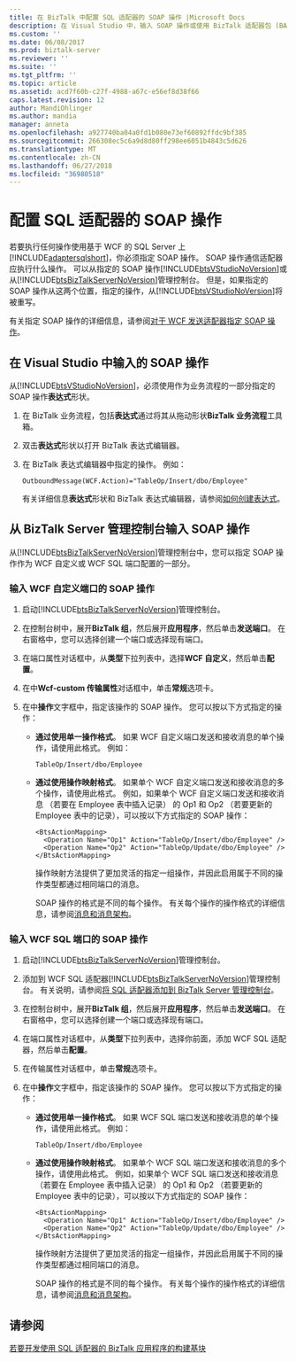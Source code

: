 ```yaml
---
title: 在 BizTalk 中配置 SQL 适配器的 SOAP 操作 |Microsoft Docs
description: 在 Visual Studio 中，输入 SOAP 操作或使用 BizTalk 适配器包 (BAP) 中的 WCF 自定义或 WCF SQL 适配器
ms.custom: ''
ms.date: 06/08/2017
ms.prod: biztalk-server
ms.reviewer: ''
ms.suite: ''
ms.tgt_pltfrm: ''
ms.topic: article
ms.assetid: acd7f60b-c27f-4988-a67c-e56ef8d38f66
caps.latest.revision: 12
author: MandiOhlinger
ms.author: mandia
manager: anneta
ms.openlocfilehash: a927740ba04a0fd1b080e73ef60892ffdc9bf385
ms.sourcegitcommit: 266308ec5c6a9d8d80ff298ee6051b4843c5d626
ms.translationtype: MT
ms.contentlocale: zh-CN
ms.lasthandoff: 06/27/2018
ms.locfileid: "36980518"
---
```

# <a name="configure-the-soap-action-for-the-sql-adapter"></a>配置 SQL 适配器的 SOAP 操作
若要执行任何操作使用基于 WCF 的 SQL Server 上[!INCLUDE[adaptersqlshort](../../includes/adaptersqlshort-md.md)]，你必须指定 SOAP 操作。 SOAP 操作通信适配器应执行什么操作。 可以从指定的 SOAP 操作[!INCLUDE[btsVStudioNoVersion](../../includes/btsvstudionoversion-md.md)]或从[!INCLUDE[btsBizTalkServerNoVersion](../../includes/btsbiztalkservernoversion-md.md)]管理控制台。 但是，如果指定的 SOAP 操作从这两个位置，指定的操作，从[!INCLUDE[btsVStudioNoVersion](../../includes/btsvstudionoversion-md.md)]将被重写。  
  
 有关指定 SOAP 操作的详细信息，请参阅[对于 WCF 发送适配器指定 SOAP 操作](../../core/specifying-soap-actions-for-wcf-send-adapters.md)。
  
## <a name="enter-the-soap-action-in-visual-studio"></a>在 Visual Studio 中输入的 SOAP 操作  
 从[!INCLUDE[btsVStudioNoVersion](../../includes/btsvstudionoversion-md.md)]，必须使用作为业务流程的一部分指定的 SOAP 操作**表达式**形状。  
  
1.  在 BizTalk 业务流程，包括**表达式**通过将其从拖动形状**BizTalk 业务流程**工具箱。  
  
2.  双击**表达式**形状以打开 BizTalk 表达式编辑器。  
  
3.  在 BizTalk 表达式编辑器中指定的操作。 例如：  
  
    ```  
    OutboundMessage(WCF.Action)="TableOp/Insert/dbo/Employee"  
    ```  
  
     有关详细信息**表达式**形状和 BizTalk 表达式编辑器，请参阅[如何创建表达式](../../core/how-to-create-expressions.md)。
  
## <a name="enter-the-soap-action-from-the-biztalk-server-administration-console"></a>从 BizTalk Server 管理控制台输入 SOAP 操作  
 从[!INCLUDE[btsBizTalkServerNoVersion](../../includes/btsbiztalkservernoversion-md.md)]管理控制台中，您可以指定 SOAP 操作作为 WCF 自定义或 WCF SQL 端口配置的一部分。  
  
### <a name="enter-a-soap-action-for-the-wcf-custom-port"></a>输入 WCF 自定义端口的 SOAP 操作  
  
1. 启动[!INCLUDE[btsBizTalkServerNoVersion](../../includes/btsbiztalkservernoversion-md.md)]管理控制台。  
  
2. 在控制台树中，展开**BizTalk 组**，然后展开**应用程序**，然后单击**发送端口**。 在右窗格中，您可以选择创建一个端口或选择现有端口。  
  
3. 在端口属性对话框中，从**类型**下拉列表中，选择**WCF 自定义**，然后单击**配置**。  
  
4. 在中**Wcf-custom 传输属性**对话框中，单击**常规**选项卡。  
  
5. 在中**操作**文字框中，指定该操作的 SOAP 操作。 您可以按以下方式指定的操作：  
  
   -   **通过使用单一操作格式**。 如果 WCF 自定义端口发送和接收消息的单个操作，请使用此格式。 例如：  
  
       ```  
       TableOp/Insert/dbo/Employee  
       ```  
  
   -   **通过使用操作映射格式**。 如果单个 WCF 自定义端口发送和接收消息的多个操作，请使用此格式。 例如，如果单个 WCF 自定义端口发送和接收消息 （若要在 Employee 表中插入记录） 的 Op1 和 Op2 （若要更新的 Employee 表中的记录），可以按以下方式指定的 SOAP 操作：  
  
       ```  
       <BtsActionMapping>  
         <Operation Name="Op1" Action="TableOp/Insert/dbo/Employee" />  
         <Operation Name="Op2" Action="TableOp/Update/dbo/Employee" />  
       </BtsActionMapping>  
       ```  
  
        操作映射方法提供了更加灵活的指定一组操作，并因此启用属于不同的操作类型都通过相同端口的消息。  
  
        SOAP 操作的格式是不同的每个操作。 有关每个操作的操作格式的详细信息，请参阅[消息和消息架构](messages-and-message-schemas-for-biztalk-adapter-for-sql-server.md)。
  
### <a name="enter-a-soap-action-for-the-wcf-sql-port"></a>输入 WCF SQL 端口的 SOAP 操作  
  
1. 启动[!INCLUDE[btsBizTalkServerNoVersion](../../includes/btsbiztalkservernoversion-md.md)]管理控制台。  
  
2. 添加到 WCF SQL 适配器[!INCLUDE[btsBizTalkServerNoVersion](../../includes/btsbiztalkservernoversion-md.md)]管理控制台。 有关说明，请参阅[将 SQL 适配器添加到 BizTalk Server 管理控制台](../../adapters-and-accelerators/adapter-sql/adding-the-sql-adapter-to-biztalk-server-administration-console.md)。  
  
3. 在控制台树中，展开**BizTalk 组**，然后展开**应用程序**，然后单击**发送端口**。 在右窗格中，您可以选择创建一个端口或选择现有端口。  
  
4. 在端口属性对话框中，从**类型**下拉列表中，选择你前面，添加 WCF SQL 适配器，然后单击**配置**。  
  
5. 在传输属性对话框中，单击**常规**选项卡。  
  
6. 在中**操作**文字框中，指定该操作的 SOAP 操作。 您可以按以下方式指定的操作：  
  
   -   **通过使用单一操作格式**。 如果 WCF SQL 端口发送和接收消息的单个操作，请使用此格式。 例如：  
  
       ```  
       TableOp/Insert/dbo/Employee  
       ```  
  
   -   **通过使用操作映射格式**。 如果单个 WCF SQL 端口发送和接收消息的多个操作，请使用此格式。 例如，如果单个 WCF SQL 端口发送和接收消息 （若要在 Employee 表中插入记录） 的 Op1 和 Op2 （若要更新的 Employee 表中的记录），可以按以下方式指定的 SOAP 操作：  
  
       ```  
       <BtsActionMapping>  
         <Operation Name="Op1" Action="TableOp/Insert/dbo/Employee" />  
         <Operation Name="Op2" Action="TableOp/Update/dbo/Employee" />  
       </BtsActionMapping>  
       ```  
  
        操作映射方法提供了更加灵活的指定一组操作，并因此启用属于不同的操作类型都通过相同端口的消息。  
  
        SOAP 操作的格式是不同的每个操作。 有关每个操作的操作格式的详细信息，请参阅[消息和消息架构](messages-and-message-schemas-for-biztalk-adapter-for-sql-server.md)。
  
## <a name="see-also"></a>请参阅  
[若要开发使用 SQL 适配器的 BizTalk 应用程序的构建基块](../../adapters-and-accelerators/adapter-sql/building-blocks-to-develop-biztalk-applications-with-the-sql-adapter.md)